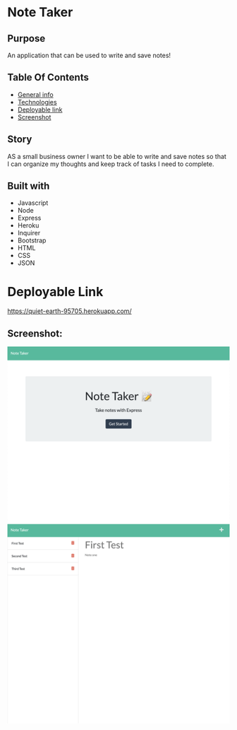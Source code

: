 # Note Taker 

## Purpose 
An application that can be used to write and save notes! 

## Table Of Contents
* [General info](#story)
* [Technologies](#built-with)
* [Deployable link](#deployable-link) 
* [Screenshot](#screenshot)

## Story
AS a small business owner I want to be able to write and save notes so that I can organize my thoughts and keep track of tasks I need to complete.



## Built with
* Javascript 
* Node
* Express
* Heroku
* Inquirer
* Bootstrap
* HTML
* CSS
* JSON

# Deployable Link
https://quiet-earth-95705.herokuapp.com/

## Screenshot:
![screenshot](public/assets/images/mainpage.png)
![screenshot](public/assets/images/secondpage.png)
